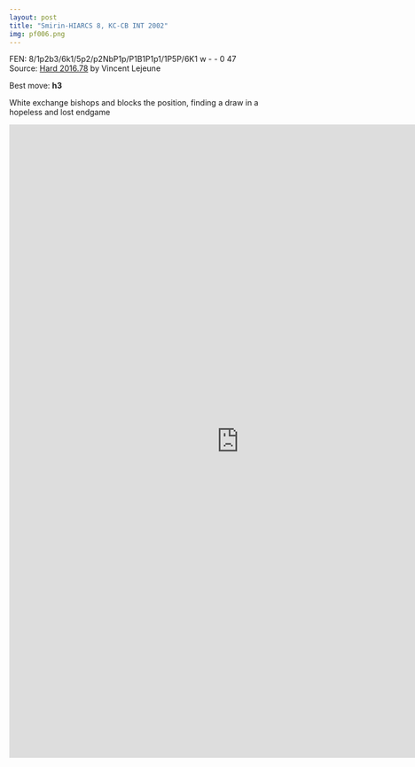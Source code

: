 ```yaml
---
layout: post
title: "Smirin-HIARCS 8, KC-CB INT 2002"
img: pf006.png
---
```


FEN: 8/1p2b3/6k1/5p2/p2NbP1p/P1B1P1p1/1P5P/6K1 w - - 0 47  
Source: [Hard 2016.78](http://home.scarlet.be/vincentlejeune/chess/hard2016beta6.epd) by Vincent Lejeune  
<!--more-->
Best move: **h3**

White exchange bishops and blocks the position, finding a draw in a hopeless and lost endgame

<iframe height='1143' width='827' frameborder='0' scrolling='no' marginheight='0' marginwidth='0' src='http://pgn4web-board.casaschi.net/?am=n&amp;d=3000&amp;ih=92&amp;ss=64&amp;ps=d&amp;pf=d&amp;lcs=_XNo&amp;dcs=O8AB&amp;bbcs=O8AB&amp;bscs=b&amp;hm=n&amp;hcs=r4fT&amp;bd=s&amp;cbcs=YeiP&amp;ctcs=$$$$&amp;hd=c&amp;md=f&amp;tm=25&amp;fhcs=$$$$&amp;fhs=19&amp;fmcs=$$$$&amp;fccs=v71$&amp;hmcs=_XNo&amp;fms=19&amp;fcs=m&amp;cd=i&amp;bcs=____&amp;fp=25&amp;hl=f&amp;fh=1143&amp;fw=827&amp;pe=722$A_e0G3vlnevOTbF6DaT$EG80otD6fachZOCqWbwLjQzJzuGXGf7Oo0TOo$EG4wvjM4cfv$Ni75hU2$8HytDL1AsVvpJYgD$hp75ENd$Sx9kSx1v2kSx0IInwL1LpIdfWmoKP2vmkRp0FPU0A$2jo$lNDbn$g5fij5f2I2gSqz5n1TwD17k0H$hLH8ka35P0dFl7m6AP5T$qtD1SN24$Jhg$gdfoL6mIByJNDbd$cgzshRU14$to$M1Ax2$18x0zIfw$$FEpv9FlDfL6sTyS7gv$SHf3fF3p0RJND1GHF3r$cgz0en_fvD1NUbP8pw2vdWc$kdfvr2IsJuD1GIN59$1SxazxDnn05fYN57$bg38Vwy$m87v9whMB$0jo$gbfOfazRfCx5r$4K3m8XwwfazzfYF5d$1DN$IJfLr$at7YFb9$1DNenlnb$qt71tMZy1$m8Bv7wjnn1U830qQ5b$Jio2RePnP1U8303M5d$Jic1q7Lj0UxL9BDLT$8G30kpM50LekpM4Ngjpj$bQFaxrygv2jo$k3gE$azPgsKzpn1UbPmjTHQv4Np7pQ5I$Jic$lRgGvazPf3i6Vc4$Jic$k3gEL4Np71RNc2vm8Bv7B7TD1U7NLOo0TOo$0'>your web browser and/or your host do not support iframes as required to display the chessboard</iframe>


